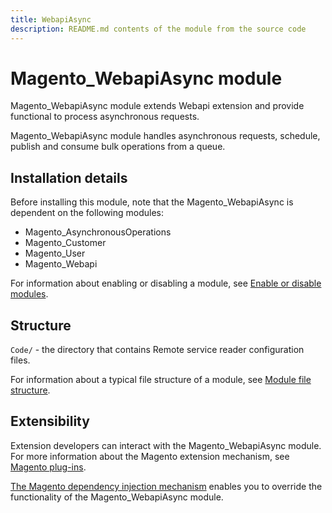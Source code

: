 ```yaml
---
title: WebapiAsync
description: README.md contents of the module from the source code
---
```


# Magento_WebapiAsync module

Magento_WebapiAsync module extends Webapi extension and provide functional to process asynchronous requests.

Magento_WebapiAsync module handles asynchronous requests, schedule, publish and consume bulk operations from a queue.

## Installation details

Before installing this module, note that the Magento_WebapiAsync is dependent on the following modules:

- Magento_AsynchronousOperations
- Magento_Customer
- Magento_User
- Magento_Webapi

For information about enabling or disabling a module, see [Enable or disable modules](https://devdocs.magento.com/guides/v2.4/install-gde/install/cli/install-cli-subcommands-enable.html).

## Structure

`Code/` - the directory that contains Remote service reader configuration files.

For information about a typical file structure of a module, see [Module file structure](https://developer.adobe.com/commerce/php/development/build/component-file-structure/#module-file-structure).

## Extensibility

Extension developers can interact with the Magento_WebapiAsync module. For more information about the Magento extension mechanism, see [Magento plug-ins](https://developer.adobe.com/commerce/php/development/components/plugins/).

[The Magento dependency injection mechanism](https://developer.adobe.com/commerce/php/development/components/dependency-injection/) enables you to override the functionality of the Magento_WebapiAsync module.
